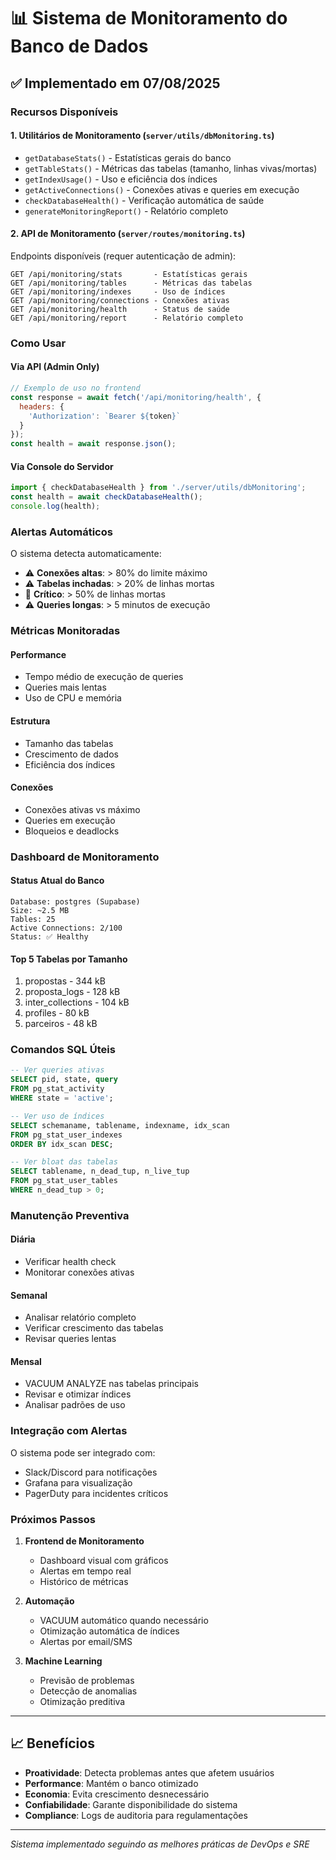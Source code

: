 # 📊 Sistema de Monitoramento do Banco de Dados

## ✅ Implementado em 07/08/2025

### Recursos Disponíveis

#### 1. **Utilitários de Monitoramento** (`server/utils/dbMonitoring.ts`)
- `getDatabaseStats()` - Estatísticas gerais do banco
- `getTableStats()` - Métricas das tabelas (tamanho, linhas vivas/mortas)
- `getIndexUsage()` - Uso e eficiência dos índices
- `getActiveConnections()` - Conexões ativas e queries em execução
- `checkDatabaseHealth()` - Verificação automática de saúde
- `generateMonitoringReport()` - Relatório completo

#### 2. **API de Monitoramento** (`server/routes/monitoring.ts`)
Endpoints disponíveis (requer autenticação de admin):

```
GET /api/monitoring/stats       - Estatísticas gerais
GET /api/monitoring/tables      - Métricas das tabelas
GET /api/monitoring/indexes     - Uso de índices
GET /api/monitoring/connections - Conexões ativas
GET /api/monitoring/health      - Status de saúde
GET /api/monitoring/report      - Relatório completo
```

### Como Usar

#### Via API (Admin Only)
```javascript
// Exemplo de uso no frontend
const response = await fetch('/api/monitoring/health', {
  headers: {
    'Authorization': `Bearer ${token}`
  }
});
const health = await response.json();
```

#### Via Console do Servidor
```javascript
import { checkDatabaseHealth } from './server/utils/dbMonitoring';
const health = await checkDatabaseHealth();
console.log(health);
```

### Alertas Automáticos

O sistema detecta automaticamente:
- ⚠️ **Conexões altas**: > 80% do limite máximo
- ⚠️ **Tabelas inchadas**: > 20% de linhas mortas
- 🔴 **Crítico**: > 50% de linhas mortas
- ⚠️ **Queries longas**: > 5 minutos de execução

### Métricas Monitoradas

#### Performance
- Tempo médio de execução de queries
- Queries mais lentas
- Uso de CPU e memória

#### Estrutura
- Tamanho das tabelas
- Crescimento de dados
- Eficiência dos índices

#### Conexões
- Conexões ativas vs máximo
- Queries em execução
- Bloqueios e deadlocks

### Dashboard de Monitoramento

#### Status Atual do Banco
```
Database: postgres (Supabase)
Size: ~2.5 MB
Tables: 25
Active Connections: 2/100
Status: ✅ Healthy
```

#### Top 5 Tabelas por Tamanho
1. propostas - 344 kB
2. proposta_logs - 128 kB
3. inter_collections - 104 kB
4. profiles - 80 kB
5. parceiros - 48 kB

### Comandos SQL Úteis

```sql
-- Ver queries ativas
SELECT pid, state, query 
FROM pg_stat_activity 
WHERE state = 'active';

-- Ver uso de índices
SELECT schemaname, tablename, indexname, idx_scan
FROM pg_stat_user_indexes
ORDER BY idx_scan DESC;

-- Ver bloat das tabelas
SELECT tablename, n_dead_tup, n_live_tup
FROM pg_stat_user_tables
WHERE n_dead_tup > 0;
```

### Manutenção Preventiva

#### Diária
- Verificar health check
- Monitorar conexões ativas

#### Semanal
- Analisar relatório completo
- Verificar crescimento das tabelas
- Revisar queries lentas

#### Mensal
- VACUUM ANALYZE nas tabelas principais
- Revisar e otimizar índices
- Analisar padrões de uso

### Integração com Alertas

O sistema pode ser integrado com:
- Slack/Discord para notificações
- Grafana para visualização
- PagerDuty para incidentes críticos

### Próximos Passos

1. **Frontend de Monitoramento**
   - Dashboard visual com gráficos
   - Alertas em tempo real
   - Histórico de métricas

2. **Automação**
   - VACUUM automático quando necessário
   - Otimização automática de índices
   - Alertas por email/SMS

3. **Machine Learning**
   - Previsão de problemas
   - Detecção de anomalias
   - Otimização preditiva

---

## 📈 Benefícios

- **Proatividade**: Detecta problemas antes que afetem usuários
- **Performance**: Mantém o banco otimizado
- **Economia**: Evita crescimento desnecessário
- **Confiabilidade**: Garante disponibilidade do sistema
- **Compliance**: Logs de auditoria para regulamentações

---

*Sistema implementado seguindo as melhores práticas de DevOps e SRE*